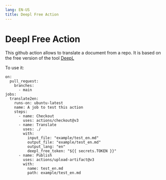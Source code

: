 ```yaml
---
lang: EN-US
title: Deepl Free Action
---
```


# Deepl Free Action

This github action allows to translate a document from a repo. It is based on the free version of the tool [DeepL](https://www.deepl.com/)

To use it:

    on:
      pull_request:
        branches:
          - main
    jobs:
      translate2en:
        runs-on: ubuntu-latest
        name: A job to test this action
        steps:
          - name: Checkout
            uses: actions/checkout@v3
          - name: Translate
            uses: ./
            with:
              input_file: "example/test_en.md"
              output_file: "example/test_en.md"
              output_lang: "en"
              deepl_free_token: "${{ secrets.TOKEN }}"
          - name: Publish
            uses: actions/upload-artifact@v3
            with:
              name: test_en.md
              path: example/test_en.md
